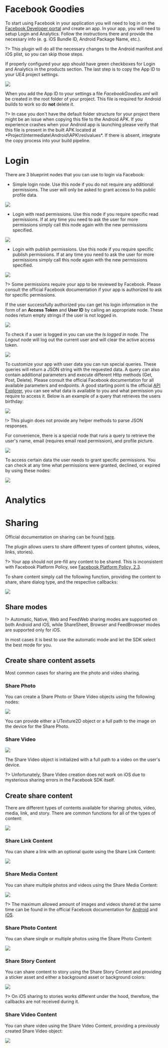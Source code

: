 # **Facebook Goodies**

To start using Facebook in your application you will need to log in on the [Facebook Developer portal](https://developers.facebook.com/) and create an app. In your app, you will need to setup Login and Analytics. Follow the instructions there and provide the necessary info (e. g. iOS Bundle ID, Android Package Name, etc.).

?> This plugin will do all the necessary changes to the Android manifest and iOS plist, so you can skip those steps.

If properly configured your app should have green checkboxes for Login and Analytics in the products section. The last step is to copy the App ID to your UE4 project settings.

![](images/facebook/FbConfiguredApp.png)

When you add the App ID to your settings a file *FacebookGoodies.xml* will be created in the root folder of your project. This file is required for Android builds to work so do **not** delete it.

?> In case you don't have the default folder structure for your project there might be an issue when copying this file to the Android APK. If you experience crashes when your Android app is launching please verify that this file is present in the built APK located at *Project\Intermediate\Android\APK\res\values\*. If there is absent, integrate the copy process into your build pipeline.

# **Login**

There are 3 blueprint nodes that you can use to login via Facebook:

* Simple login node. Use this node if you do not require any additional permissions. The user will only be asked to grant access to his public profile data.

![](images/facebook/FbLogin.png)

* Login with read permissions. Use this node if you require specific read permissions. If at any time you need to ask the user for more permissions simply call this node again with the new permissions specified.

![](images/facebook/FbLoginReadPermissions.png)

* Login with publish permissions. Use this node if you require specific publish permissions. If at any time you need to ask the user for more permissions simply call this node again with the new permissions specified.

![](images/facebook/FbLoginPublishPermissions.png)

?> Some permissions require your app to be reviewed by Facebook. Please consult the official Facebook documentation if your app is authorized to ask for specific permissions.

If the user successfully authorized you can get his login information in the form of an **Access Token** and **User ID** by calling an appropriate node. These nodes return empty strings if the user is not logged in.

![](images/facebook/FbLoginInfo.png)

To check if a user is logged in you can use the *Is logged in* node. The *Logout* node will log out the current user and will clear the active access token.

![](images/facebook/FbLoginOps.png)

To customize your app with user data you can run special queries. These queries will return a JSON string with the requested data. A query can also contain additional parameters and execute different Http methods (Get, Post, Delete). Please consult the official Facebook documentation for all available parameters and endpoints. A good starting point is the official [API Explorer](https://developers.facebook.com/tools/explorer?method=GET&path=me&version=v7.0), you can see what data is available to you and what permission you require to access it. Below is an example of a query that retrieves the users birthday:

![](images/facebook/FbRunQuery.png)

!> This plugin does not provide any helper methods to parse JSON responses.

For convenience, there is a special node that runs a query to retrieve the user's name, email (requires email read permission), and profile picture.

![](images/facebook/FbGetProfile.png)

To access certain data the user needs to grant specific permissions. You can check at any time what permissions were granted, declined, or expired by using these nodes:

![](images/facebook/FbPermissionOps.png)

# **Analytics**

# **Sharing**

Official documentation on sharing can be found [here](https://developers.facebook.com/docs/sharing/).

The plugin allows users to share different types of content (photos, videos, links, stories).

?>  Your app should not pre-fill any content to be shared. This is inconsistent with Facebook Platform Policy, see [Facebook Platform Policy, 2.3](https://developers.facebook.com/policy/#control).

To share content simply call the following function, providing the content to share, share dialog type, and the respective callbacks:

![](images/facebook/FBShare1.jpeg)

## Share modes

!> Automatic, Native, Web and FeedWeb sharing modes are supported on both Android and iOS, while ShareSheet, Browser and FeedBrowser modes are supported only for iOS.

In most cases it is best to use the automatic mode and let the SDK select the best mode for you.

## Create share content assets

Most common cases for sharing are the photo and video sharing.

### Share Photo

You can create a Share Photo or Share Video objects using the following nodes:

![](images/facebook/FBShare2.png) 

You can provide either a UTexture2D object or a full path to the image on the device for the Share Photo.

### Share Video

![](images/facebook/FBShare3.png)

The Share Video object is initialized with a full path to a video on the user's device. 

?> Unfortunately, Share Video creation does not work on iOS due to mysterious sharing errors in the Facebook SDK itself.

## Create share content

There are different types of contents available for sharing: photos, video, media, link, and story.
There are common functions for all of the types of content:

![](images/facebook/FBShare4.png)

### Share Link Content

You can share a link with an optional quote using the Share Link Content: 

![](images/facebook/FBShare5.png)

### Share Media Content

You can share multiple photos and videos using the Share Media Content: 

![](images/facebook/FBShare6.png)

?> The maximum allowed amount of images and videos shared at the same time can be found in the official Facebook documentation for [Android](https://developers.facebook.com/docs/sharing/android#multimedia) and [iOS](https://developers.facebook.com/docs/sharing/ios#multimedia).

### Share Photo Content

You can share single or multiple photos using the Share Photo Content: 

![](images/facebook/FBShare7.png)

### Share Story Content

You can share content to story using the Share Story Content and providing a sticker asset and either a background asset or background colors: 

![](images/facebook/FBShare8.png)

?> On iOS sharing to stories works different under the hood, therefore, the callbacks are not received during it.

### Share Video Content

You can share video using the Share Video Content, providing a previously created Share Video object: 

![](images/facebook/FBShare9.png)
